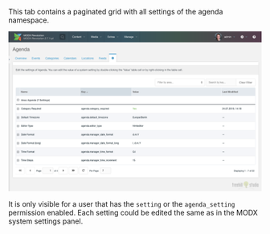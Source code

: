 This tab contains a paginated grid with all settings of the agenda namespace.

[![](img/settings.png)](img/settings.png)

It is only visible for a user that has the `setting` or the `agenda_setting`
permission enabled. Each setting could be edited the same as in the MODX system
settings panel.
